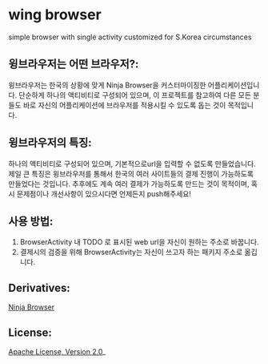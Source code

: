 wing browser
===
simple browser with single activity customized for S.Korea circumstances


## 윙브라우저는 어떤 브라우저?:
    
  윙브라우저는 한국의 상황에 맞게 Ninja Browser을
  커스터마이징한 어플리케이션입니다.
  단순하게 하나의 액티비티로 구성되어 있으며, 이 프로젝트를 참고하여
  다른 모든 분들도 바로 자신의 어플리케이션에 브라우저를 적용시킬 수 있도록
  돕는 것이 목적입니다.
      
## 윙브라우저의 특징:

  하나의 액티비티로 구성되어 있으며,
  기본적으로url을 입력할 수 없도록 만들었습니다.
  제일 큰 특징은 윙브라우저를 통해서 한국의 여러 사이트들의 결제 진행이
  가능하도록 만들었다는 것입니다.
  추후에도 계속 여러 결제가 가능하도록 만드는 것이 목적이며,
  혹시 문제점이나 개선사항이 있으시다면 언제든지 push해주세요! 
      
## 사용 방법:

  1) BrowserActivity 내 TODO 로 표시된 web url을 자신이 원하는 주소로 바꿉니다.
  2) 결제시의 검증을 위해 BrowserActivity는 자신이 쓰고자 하는 패키지 주소로 옮깁니다.
      
## Derivatives:

  [Ninja Browser](https://github.com/mthli/Ninja "Ninja Browser")

## License:

  [Apache License, Version 2.0](https://github.com/mthli/Ninja/blob/master/LICENSE "Apache License, Version 2.0")_
